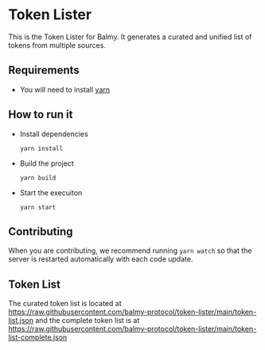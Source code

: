 # Token Lister

This is the Token Lister for Balmy. It generates a curated and unified list of tokens from multiple sources.

## Requirements

- You will need to install [yarn](https://classic.yarnpkg.com/en/docs/install/)

## How to run it

- Install dependencies

  `yarn install`

- Build the project

  `yarn build`

- Start the execuiton

  `yarn start`

## Contributing

When you are contributing, we recommend running `yarn watch` so that the server is restarted automatically with each code update.

## Token List

The curated token list is located at https://raw.githubusercontent.com/balmy-protocol/token-lister/main/token-list.json and the complete token list is at https://raw.githubusercontent.com/balmy-protocol/token-lister/main/token-list-complete.json
